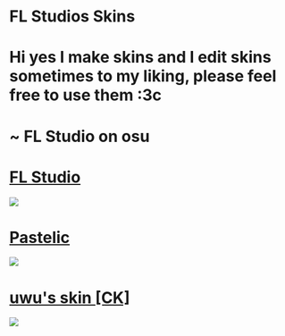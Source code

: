 # FL Studios Skins


# Hi yes I make skins and I edit skins sometimes to my liking, please feel free to use them :3c

# ~ FL Studio on osu


# [FL Studio](http://download948.mediafire.com/rhxlw9864zsg/hbe0kfxqi4htjmb/-++++++++++++%23FL+Studio%23++++++++++++-.osk)
![](https://imgur.com/QXtBBPd.png)


# [Pastelic](http://download939.mediafire.com/52om9iqbcf7g/n0nh8vpzswkl436/-+++++%23Pastelic+v2.0%23++++++-.osk)
![](https://imgur.com/LNTIpkl.png)

# [uwu's skin [CK]](http://download1647.mediafire.com/1257tlje3bhg/1akg9u3ea00ck9n/-++++++++%23uwu%5C%27s+skin+%5BCK%5D%23++++++++-.osk)
![](https://imgur.com/Hj5iVMu.png)